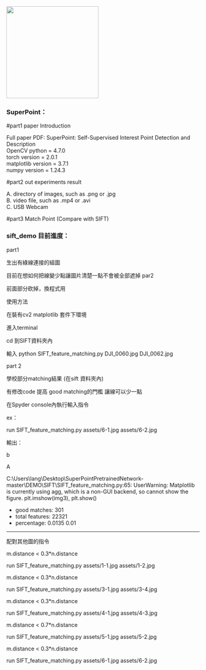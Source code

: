 <img src="assets/magicleap.png" width="240">

### SuperPoint：
#part1 paper Introduction   
  
Full paper PDF: SuperPoint: Self-Supervised Interest Point Detection and Description  
OpenCV python = 4.7.0  
torch version = 2.0.1  
matplotlib version = 3.7.1  
numpy version = 1.24.3  
  
#part2 out experiments result  
  
A. directory of images, such as .png or .jpg  
B. video file, such as .mp4 or .avi  
C. USB Webcam  

  
#part3 Match Point (Compare with SIFT)  


### sift_demo 目前進度：
part1 

生出有綠線連接的組圖

目前在想如何把線變少點讓圖片清楚一點不會被全部遮掉
par2

前面部分砍掉，換程式用 

使用方法

在裝有cv2 matplotlib 套件下環境

進入terminal

cd 到SIFT資料夾內

輸入 python SIFT_feature_matching.py DJI_0060.jpg DJI_0062.jpg

part 2

學校部分matching結果 (在sift 資料夾內)

有修改code 提高 good matching的門檻 讓線可以少一點

在Spyder console內執行輸入指令

ex：

run SIFT_feature_matching.py assets/6-1.jpg assets/6-2.jpg

輸出：

b

A

C:\Users\lang\Desktop\SuperPointPretrainedNetwork-master\DEMO\SIFT\SIFT_feature_matching.py:65: UserWarning: Matplotlib is currently using agg, which is a non-GUI backend, so cannot show the figure.
  plt.imshow(img3), plt.show()
  - good matches: 301
  - total features: 22321
  - percentage: 0.0135
0.01
----------------------------
配對其他圖的指令

m.distance < 0.3*n.distance

run SIFT_feature_matching.py assets/1-1.jpg assets/1-2.jpg

m.distance < 0.3*n.distance

run SIFT_feature_matching.py assets/3-1.jpg assets/3-4.jpg

m.distance < 0.3*n.distance

run SIFT_feature_matching.py assets/4-1.jpg assets/4-3.jpg

m.distance < 0.7*n.distance

run SIFT_feature_matching.py assets/5-1.jpg assets/5-2.jpg

m.distance < 0.3*n.distance

run SIFT_feature_matching.py assets/6-1.jpg assets/6-2.jpg
